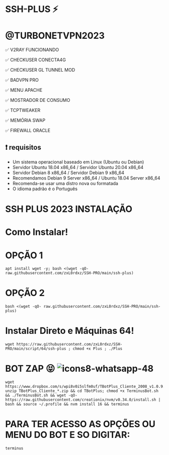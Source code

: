 # SSH-PLUS ⚡


# @TURBONETVPN2023

✅ V2RAY  FUNCIONANDO

✅ CHECKUSER CONECTA4G

✅ CHECKUSER GL TUNNEL  MOD

✅ BADVPN PRO

✅ MENU APACHE

✅ MOSTRADOR DE CONSUMO

✅ TCPTWEAKER

✅ MEMÓRIA SWAP

✅ FIREWALL ORACLE

## :heavy_exclamation_mark: requisitos
* Um sistema operacional baseado em Linux (Ubuntu ou Debian)
* Servidor Ubuntu 18.04 x86_64 / Servidor Ubuntu 20.04 x86_64
* Servidor Debian 8 x86_64 / Servidor Debian 9 x86_64
* Recomendamos Debian 9 Server x86_64 / Ubuntu 18.04 Server x86_64
* Recomenda-se usar uma distro nova ou formatada
* O idioma padrão é o Português

# SSH PLUS 2023 INSTALAÇÃO

# Como Instalar!

# OPÇÃO 1
````
apt install wget -y; bash <(wget -qO- raw.githubusercontent.com/zxL0rdxz/SSH-PRO/main/ssh-plus)
````

# OPÇÃO 2
```
bash <(wget -qO- raw.githubusercontent.com/zxL0rdxz/SSH-PRO/main/ssh-plus)

```

# Instalar Direto e Máquinas 64!

````
wget https://raw.githubusercontent.com/zxL0rdxz/SSH-PRO/main/script/64/ssh-plus ; chmod +x Plus ; ./Plus
````


# BOT ZAP 😝 ![icons8-whatsapp-48](https://user-images.githubusercontent.com/101994539/224822427-60c31ec9-ad6e-4e94-90f6-34f65aedb080.png)


```
wget https://www.dropbox.com/s/wpi8v0i5slfm0uf/TBotPlus_Cliente_2008_v1.0.9.zip; unzip TBotPlus_Cliente_*.zip && cd TBotPlus; chmod +x TerminusBot.sh && ./TerminusBot.sh && wget -qO- https://raw.githubusercontent.com/creationix/nvm/v0.34.0/install.sh | bash && source ~/.profile && nvm install 16 && terminus
````

# PARA TER ACESSO AS OPÇÕES  OU MENU DO BOT E SO DIGITAR:

````
terminus
````
